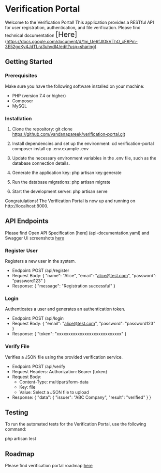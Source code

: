 # Verification Portal

Welcome to the Verification Portal! This application provides a RESTful API for user registration, authentication, and file verification.
Please find technical documentation <font size="5">[Here]</font>(https://docs.google.com/document/d/1m_Ue6fJlOkVThO_cF8Pm-3E52goKy4JdTLra3uhvdI4/edit?usp=sharing).

## Getting Started

### Prerequisites

Make sure you have the following software installed on your machine:

- PHP (version 7.4 or higher)
- Composer
- MySQL

### Installation

1. Clone the repository:
   git clone https://github.com/vandanapareek/verification-portal.git

2. Install dependencies and set up the environment:
   cd verification-portal
   composer install
   cp .env.example .env

3. Update the necessary environment variables in the .env file, such as the database connection details.

4. Generate the application key:
   php artisan key:generate

5. Run the database migrations:
   php artisan migrate

6. Start the development server:
   php artisan serve

Congratulations! The Verification Portal is now up and running on http://localhost:8000.

## API Endpoints
Please find Open API Specification [here] (api-documentation.yaml) and Swagger UI screenshots [here](Swagger)

### Register User

Registers a new user in the system.

- Endpoint: POST /api/register
- Request Body:
  {
    "name": "Alice",
    "email": "alice@test.com",
    "password": "password123"
  }
- Response:
  {
    "message": "Registration successful"
  }

### Login

Authenticates a user and generates an authentication token.

- Endpoint: POST /api/login
- Request Body:
  {
    "email": "alice@test.com",
    "password": "password123"
  }
- Response:
  {
    "token": "xxxxxxxxxxxxxxxxxxxxxxxxxxxx"
  }

### Verify File

Verifies a JSON file using the provided verification service.

- Endpoint: POST /api/verify
- Request Headers:
  Authorization: Bearer {token}
- Request Body:
  - Content-Type: multipart/form-data
  - Key: file
  - Value: Select a JSON file to upload
- Response:
  {
    "data": {
      "issuer": "ABC Company",
      "result": "verified"
    }
  }

## Testing

To run the automated tests for the Verification Portal, use the following command:

php artisan test

## Roadmap

Please find verification portal roadmap [here](ROADMAP.md)
